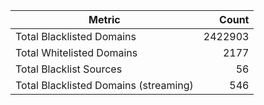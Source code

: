 | Metric | Count |
|--------|------:|
| Total Blacklisted Domains | 2422903 |
| Total Whitelisted Domains | 2177 |
| Total Blacklist Sources | 56 |
| Total Blacklisted Domains (streaming) | 546 |

